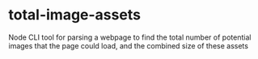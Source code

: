 # total-image-assets
Node CLI tool for parsing a webpage to find the total number of potential images that the page could load, and the combined size of these assets

